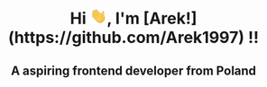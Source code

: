 <h1 align="center">Hi <img src="https://raw.githubusercontent.com/parth-27/parth-27/master/Hi.gif" width="30px">, I'm [Arek!](https://github.com/Arek1997) !!</h1>
<h2 align="center">A aspiring frontend developer from Poland</h2>
